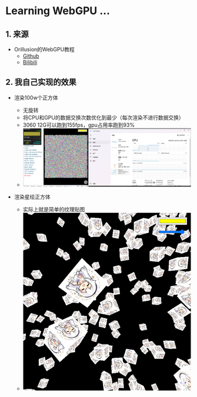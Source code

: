 #  Learning WebGPU ...

## 1. 来源

* Orillusion的WebGPU教程
  * [Github](https://github.com/Orillusion/orillusion-webgpu-samples)
  * [Bilibili](https://space.bilibili.com/1006136755/channel/collectiondetail?sid=385157)

## 2. 我自己实现的效果

* 渲染100w个正方体
  * 无旋转
  * 将CPU和GPU的数据交换次数优化到最少（每次渲染不进行数据交换）
  * 3060 12G可以跑到155fps，gpu占用率跑到93%
  * ![1](readme/1.png)

* 渲染星绘正方体
  * 实际上就是简单的纹理贴图
  * ![image-20230624120842074](./readme/image-20230624120842074.png)

